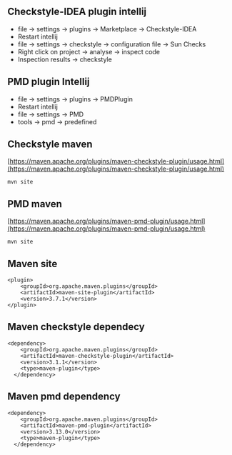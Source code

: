 ## Checkstyle-IDEA plugin intellij
- file -> settings -> plugins -> Marketplace -> Checkstyle-IDEA 
- Restart intellij
- file -> settings -> checkstyle -> configuration file -> Sun Checks
- Right click on project -> analyse -> inspect code
- Inspection results -> checkstyle

## PMD plugin Intellij
- file -> settings -> plugins -> PMDPlugin
- Restart intellij
- file -> settings -> PMD
- tools -> pmd -> predefined

## Checkstyle maven
[https://maven.apache.org/plugins/maven-checkstyle-plugin/usage.html](https://maven.apache.org/plugins/maven-checkstyle-plugin/usage.html)

```mvn site```

## PMD maven
[https://maven.apache.org/plugins/maven-pmd-plugin/usage.html](https://maven.apache.org/plugins/maven-pmd-plugin/usage.html)

```mvn site```

## Maven site

```
<plugin>
    <groupId>org.apache.maven.plugins</groupId>
    <artifactId>maven-site-plugin</artifactId>
    <version>3.7.1</version>
</plugin>
```

## Maven checkstyle dependecy
```
<dependency>
    <groupId>org.apache.maven.plugins</groupId>
    <artifactId>maven-checkstyle-plugin</artifactId>
    <version>3.1.1</version>
    <type>maven-plugin</type>
  </dependency>
```

## Maven pmd dependency
```
<dependency>
    <groupId>org.apache.maven.plugins</groupId>
    <artifactId>maven-pmd-plugin</artifactId>
    <version>3.13.0</version>
    <type>maven-plugin</type>
  </dependency>
```

